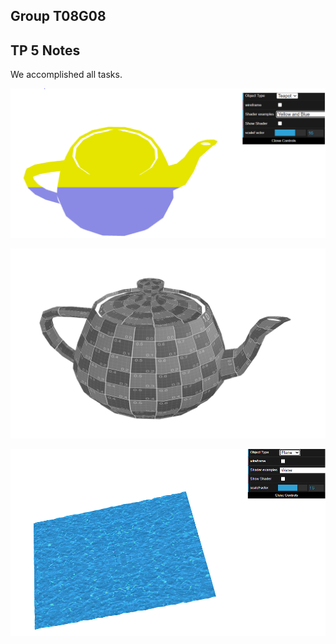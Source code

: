 ## Group T08G08

## TP 5 Notes

We accomplished all tasks.

![Screenshot 1](screenshots/cg-t08g08-tp5-1.png)

![Screenshot 2](screenshots/cg-t08g08-tp5-2.png)

![Screenshot 3](screenshots/cg-t08g08-tp5-3.png)
